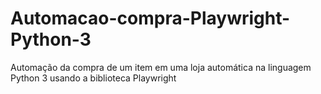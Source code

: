 # Automacao-compra-Playwright-Python-3
Automação da compra de um item em uma loja automática na linguagem Python 3 usando a biblioteca Playwright
